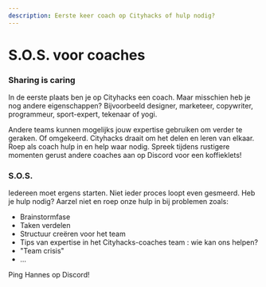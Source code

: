 ```yaml
---
description: Eerste keer coach op Cityhacks of hulp nodig?
---
```


# S.O.S. voor coaches

### Sharing is caring

In de eerste plaats ben je op Cityhacks een coach. Maar misschien heb je nog andere eigenschappen? Bijvoorbeeld designer, marketeer, copywriter, programmeur, sport-expert, tekenaar of yogi.

Andere teams kunnen mogelijks jouw expertise gebruiken om verder te geraken. Of omgekeerd. Cityhacks draait om het delen en leren van elkaar. Roep als coach hulp in en help waar nodig. Spreek tijdens rustigere momenten gerust andere coaches aan op Discord voor een koffieklets!

### S.O.S.

Iedereen moet ergens starten. Niet ieder proces loopt even gesmeerd. Heb je hulp nodig? Aarzel niet en roep onze hulp in bij problemen zoals:

* Brainstormfase
* Taken verdelen
* Structuur creëren voor het team
* Tips van expertise in het Cityhacks-coaches team : wie kan ons helpen?
* "Team crisis"
* ...

Ping Hannes op Discord!

### 

